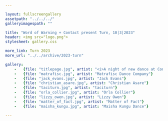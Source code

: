 ```yaml
---

layout: fullscreengallery
assetpath: "../../../"
galleryimagespath: ""

title: "Word of Warning + Contact present Turn, 10|3|2023"
header: <img src="logo.png">
stylesheet: gallery.css

more_link: Turn 2023
more_url: "../../archive/2023-turn"

gallery:
    -   {file: "titlepage.jpg", artist: "<i>A night of new dance at Contact, Fri 10 Mar 2023</i> · Zara Jane", show: "<small>All images &copy; 2023 Word of Warning</small>"}
    -   {file: "matrafisc.jpg", artist: "Matrafisc Dance Company"}
    -   {file: "jack_evans.jpg", artist: "Jack Evans"}
    -   {file: "christian_asare.jpg", artist: "Christian Asare"}
    -   {file: "taciturn.jpg", artist: "taciturn"}
    -   {file: "orla_collier.jpg", artist: "Orla Collier"}
    -   {file: "lizzy_owen.jpg", artist: "Lizzy Owen"}  
    -   {file: "matter_of_fact.jpg", artist: "Matter of Fact"}  
    -   {file: "maisha_kungu.jpg", artist: "Maisha Kungu Dance"}

---
```


